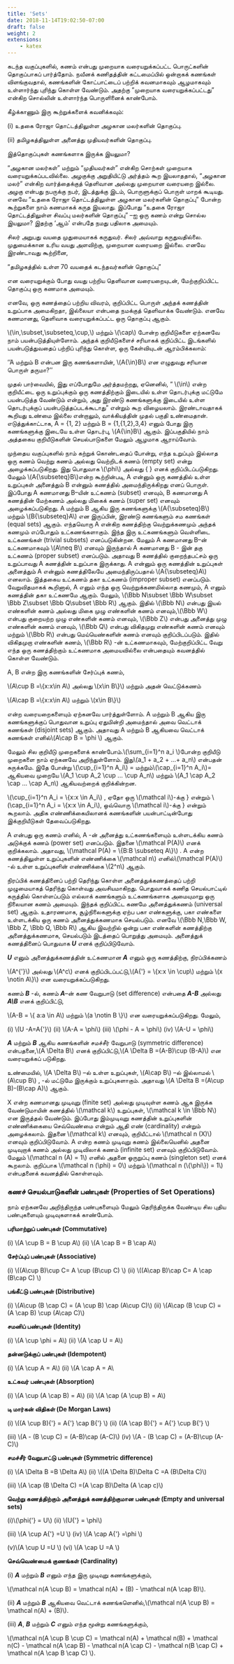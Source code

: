 ```yaml
---
title: 'Sets'
date: 2018-11-14T19:02:50-07:00
draft: false
weight: 2
extensions:
    - katex
---
```





கடந்த வகுப்புகளில், கணம் என்பது முறையாக வரையறுக்கப்பட்ட பொருட்களின் தொகுப்பாகப்
பார்த்தோம். நவீனக் கணிதத்தின் கட்டமைப்பில் ஒன்றாகக் கணங்கள் விளங்குவதால், கணங்களின்
கோட்பாட்டைப் பற்றிக் கவனமாகவும் ஆழமாகவும் உள்ளார்ந்து புரிந்து கொள்ள வேண்டும். அதற்கு
”முறையாக வரையறுக்கப்பட்டது” என்கிற சொல்லின் உள்ளார்ந்த பொருளினைக் காண்போம்.


கீழ்க்காணும் இரு கூற்றுக்களைக் கவனிக்கவும்:

(i) உதகை ரோஜா தொட்டத்திலுள்ள அழகான மலர்களின் தொகுப்பு.

(ii) தமிழகத்திலுள்ள அனைத்து முதியவர்களின் தொகுப்பு.

இத்தொகுப்புகள் கணங்களாக இருக்க இயலுமா?

“அழகான மலர்கள்” மற்றும் “முதியவர்கள்” என்கிற சொற்கள் முறையாக
வரையறுக்கப்படவில்லை. அழகுக்கு அறுதியிட்டு அர்த்தம் கூற இயலாததால், “அழகான மலர்”  என்கிற
வார்த்தைக்குத் தெளிவான அல்லது முறையான வரையறை இல்லை. அழகு என்பது நபருக்கு நபர்,
இடத்துக்கு இடம், பொருளுக்குப் பொருள் மாறக் கூடியது. எனவே “உதகை ரோஜா தொட்டத்திலுள்ள
அழகான மலர்களின் தொகுப்பு” போன்ற கூற்றுகளை நாம் கணமாகக் கருத இயலாது. இப்போது
“உதகை ரோஜா தொட்டத்திலுள்ள சிவப்பு மலர்களின் தொகுப்பு” –ஐ ஒரு கணம் என்று சொல்ல
இயலுமா? இதற்கு ‘ஆம்’ என்பதே நமது பதிலாக அமையும்.

சிலர் அறுபது வயதை முதுமையாகக் கருதுவர். சிலர் அவ்வாறு கருதுவதில்லை. முதுமைக்கான
உரிய வயது அளவிற்கு, முறையான வரையறை இல்லை. எனவே இரண்டாவது கூற்றினை,

“தமிழகத்தில் உள்ள 70 வயதைக் கடந்தவர்களின் தொகுப்பு”

என வரையறுக்கும் போது வயது பற்றிய தெளிவான வரையறையுடன், மேற்குறிப்பிட்ட
தொகுப்பு ஒரு கணமாக அமையும்.


எனவே, ஒரு கணத்தைப் பற்றிய விவரம், குறிப்பிட்ட பொருள் அந்தக் கணத்தின் உறுப்பாக
அமைகிறதா, இல்லையா என்பதை நமக்குத் தெளிவாக்க வேண்டும். எனவே கணமானது, தெளிவாக
வரையறுக்கப்பட்ட ஒரு தொகுப்பு ஆகும்.

 \\(\in,\subset,\subseteq,\cup,\\) மற்றும் \\(\cap\\) போன்ற  குறியீடுகளை ஏற்கனவே நாம் பயன்படுத்தியுள்ளோம். அந்தக்
குறியீடுகளைச் சரியாகக் குறிப்பிட்ட இடங்களில் பயன்படுத்துவதைப் பற்றிப் புரிந்து கொள்ள, ஒரு
கேள்வியுடன் ஆரம்பிக்கலாம்:

‘’A மற்றும் B என்பன இரு கணங்களாயின், \\(A{\in}B\\)  என எழுதுவது சரியான பொருள் தருமா?’’

முதல் பார்வையில், இது எப்போதுமே அர்த்தமற்றது, ஏனெனில், “ \\(\in\\) என்ற குறியீட்டை ஒரு
உறுப்புக்கும் ஒரு கணத்திற்கும் இடையில் உள்ள தொடர்புக்கு மட்டுமே பயன்படுத்த வேண்டும்
என்றும், அது இரண்டு கணங்களுக்கு இடையில் உள்ள தொடர்புக்குப் பயன்படுத்தப்படக்கூடாது”
என்றும் கூற விழையலாம். இரண்டாவதாகக் கூறியது உண்மை இல்லை என்றாலும், வாக்கியத்தின்
முதல் பகுதி உண்மைதான். எடுத்துக்காட்டாக, A = {1, 2} மற்றும் B = {1,{1,2},3,4} எனும் போது
இரு கணங்களுக்கு இடையே உள்ள தொடர்பு, \\(A{\in}B\\) ஆகும். இப்பகுதியில் நாம் அத்தகைய
குறியீடுகளின் செயல்பாடுகளை மேலும் ஆழமாக ஆராய்வோம்.


முந்தைய வகுப்புகளில் நாம் கற்றுக் கொண்டதைப் போன்று, எந்த உறுப்பும் இல்லாத ஒரு
கணம் வெற்று கணம் அல்லது வெற்றிடக் கணம் (empty set) என்று அழைக்கப்படுகிறது. இது
பொதுவாக \\(\phi\\) அல்லது { } எனக் குறிப்பிடப்படுகிறது. மேலும் \\(A{\subseteq}B\\)என்ற கூற்றின்படி, A என்னும்
ஒரு கணத்தில் உள்ள உறுப்புகள் அனைத்தும் B என்னும் கணத்தில் அமைந்திருக்கிறது எனப்
பொருள். இப்போது A கணமானது B–யின் உட்கணம் (subset) எனவும், B கணமானது A கணத்தின்
மேற்கணம் அல்லது மிகைக் கணம் (super set) எனவும் அழைக்கப்படுகிறது. A மற்றும் B ஆகிய இரு
கணங்களுக்கு \\(A{\subseteq}B\\) மற்றும் \\(B{\subseteq}A\\) என இருப்பின், இரண்டு கணங்களும் சம கணங்கள்
(equal sets) ஆகும். எந்தவொரு A என்கிற கணத்திற்கு வெற்றுக்கணமும் அந்தக் கணமும் எப்போதும்
உட்கணங்களாகும். இந்த இரு உட்கணங்களும் வெள்ளிடை உட்கணங்கள் (trivial subsets)
எனப்படுகின்றன. மேலும் A கணமானது B–ன் உட்கணமாகவும் \\(A\neq B\\)  எனவும் இருந்தால் A
கணமானது B - இன் தகு உட்கணம் (proper subset) எனப்படும். அதாவது B கணத்தில் குறைந்தபட்சம்
ஒரு உறுப்பாவது A கணத்தின் உறுப்பாக இருக்காது. A என்னும் ஒரு கணத்தின் உறுப்புகள்
அனைத்தும் A என்னும் கணத்திலேயே அமைந்திருப்பதால் \\(A{\subseteq}A\\) எனலாம். இத்தகைய உட்கணம்
தகா உட்கணம் (improper subset) எனப்படும். வேறுவிதமாகக் கூறினால், A எனும் எந்த ஒரு
வெற்றுக்கணமில்லாத கணமும், A எனும் கணத்தின் தகா உட்கணமே ஆகும். மேலும்,
\\(\Bbb N\subset \Bbb W\subset \Bbb Z\subset \Bbb Q\subset \Bbb R\\) ஆகும். இதில் \\(\Bbb N\\) என்பது  இயல் எண்களின் கணம் அல்லது மிகை முழு
எண்களின் கணம் எனவும்,\\(\Bbb W\\) என்பது குறையற்ற முழு எண்களின் கணம் எனவும், \\(\Bbb Z\\) என்பது
அனைத்து முழு எண்களின் கணம் எனவும், \\(\Bbb Q\\) என்பது விகிதமுறு எண்களின் கணம் எனவும்
மற்றும் \\(\Bbb R\\) என்பது மெய்யெண்களின் கணம் எனவும் குறிப்பிடப்படும். இதில் விகிதமுறா எண்களின்
கணம், \\(\Bbb R\\) -ன் உட்கணமாகவும், மேற்குறிப்பிட்ட வேறு எந்த ஒரு கணத்திற்கும் உட்கணமாக
அமையவில்லை என்பதையும் கவனத்தில் கொள்ள வேண்டும்.

A, B என்ற இரு கணங்களின் சேர்ப்புக் கணம்,

\\(A\cup B =\\{x:x\in A\\) அல்லது \\(x\in B\\}\\) மற்றும் அதன் வெட்டுக்கணம்

\\(A\cap B =\\{x:x\in A\\) மற்றும் \\(x\in B\\}\\)

என்ற வரையறைகளையும் ஏற்கனவே பார்த்துள்ளோம். A மற்றும் B ஆகிய இரு
கணங்களுக்குப் பொதுவான உறுப்பு ஏதுமின்றி அமைந்தால் அவை வெட்டாக் கணங்கள் (disjoint
sets) ஆகும். அதாவது A மற்றும் B ஆகியவை வெட்டாக் கணங்கள் எனில்\\(A\cap B = \phi \\) ஆகும்.




மேலும் சில குறியீடு முறைகளைக் காண்போம்.\\(\sum_{i=1}^n a_i \\)போன்ற குறியீடு முறைகளை நாம்
ஏற்கனவே அறிந்துள்ளோம். இது\\(a_1 + a_2 + ...+ a_n\\) என்பதன் சுருக்கமே. இதே போன்று \\(\cup_{i=1}^n A_i\\)
= மற்றும்\\(\cap_{i=1}^n A_i\\)= ஆகியவை முறையே \\(A_1 \cup A_2 \cup ... \cup A_n\\) மற்றும் \\(A_1 \cap A_2 \cap ... \cap A_n\\) ஆகியவற்றைக் குறிக்கின்றன.

\\(\cup_{i=1}^n A_i = \\{x:x \in A_i\\)
, ஏதோ ஒரு \\(\mathcal i\\)-க்கு } என்றும் \\(\cap_{i=1}^n A_i = \\{x:x \in A_i\\), ஒவ்வொரு \\(\mathcal i\\)-க்கு }
என்றும் கூறலாம். அதிக எண்ணிக்கையிலானக் கணங்களின் பயன்பாட்டின்போது இக்குறியீடுகள்
தேவைப்படுகிறது.

A என்பது ஒரு கணம் எனில், A -ன் அனைத்து உட்கணங்களையும் உள்ளடக்கிய கணம்
அடுக்குக் கணம் (power set) எனப்படும். இதனை \\(\mathcal P(A)\\) எனக் குறிக்கலாம். அதாவது,
\\(\mathcal P(A) = \\{B:B \subseteq A\\}\\)  . A என்ற கணத்திலுள்ள உறுப்புகளின் எண்ணிக்கை \\(\mathcal n\\)  எனில்\\(\mathcal P(A)\\) -ல்
உள்ள உறுப்புகளின் எண்ணிக்கை \\(2^n\\) ஆகும்.

நிரப்பிக் கணத்தினைப் பற்றி தெரிந்து கொள்ள அனைத்துக்கணத்தைப் பற்றி முழுமையாகத்
தெரிந்து கொள்வது அவசியமாகிறது. பொதுவாகக் கணித செயல்பாட்டில் கருத்தில் கொள்ளப்படும்
எல்லாக் கணங்களும் உட்கணங்களாக அமையுமாறு ஒரு நிலையான கணம் அமையும். இந்தக்
குறிப்பிட்ட கணமே அனைத்துக்கணம் (universal set) ஆகும். உதாரணமாக, சூழ்நிலைகளுக்கு ஏற்ப
பகா எண்களுக்கு, பகா எண்களை உள்ளடக்கிய ஒரு கணம் அனைத்துக்கணமாக செயல்படும்.
எனவே \\(\Bbb N,\Bbb W, \Bbb Z, \Bbb Q, \Bbb R\\) ஆகிய இவற்றில் ஒன்று பகா எண்களின் கணத்திற்கு அனைத்துக்கணமாக,
செயல்படும் இடத்தைப் பொறுத்து அமையும். அனைத்துக் கணத்தினைப் பொதுவாக ***U*** எனக்
குறிப்பிடுவோம்.

***U*** எனும் அனைத்துக்கணத்தின் உட்கணமான ***A*** எனும் ஒரு கணத்திற்கு, நிரப்பிக்கணம்

\\(A^{'}\\) அல்லது \\(A^c\\) எனக் குறிப்பிடப்பட்டு,\\(A{'} = \\{x:x \in \cup\\)  மற்றும் \\(x \notin A\\}\\) என வரையறுக்கப்படுகிறது.

கணம் ***B*** -ல், கணம் ***A***–ன் கண வேறுபாடு (set difference) என்பதை ***A-B*** அல்லது ***A\B*** எனக்
குறிப்பிட்டு,

\\(A-B = \\{ a:a \in A\\) மற்றும் \\(a \notin B \\}\\) என வரையறுக்கப்படுகிறது. மேலும்,

(i) \\(U -A=A{'}\\)  (ii) \\(A-A = \phi\\)   (iii) \\(\phi - A = \phi\\)   (iv) \\(A-U = \phi\\)

***A*** மற்றும் ***B*** ஆகிய கணங்களின் சமச்சீர் வேறுபாடு (symmetric difference) என்பதனை,\\(A \Delta B\\)
எனக் குறிப்பிட்டு,\\(A \Delta B =(A-B)\cup (B-A)\\) என வரையறுக்கப் படுகிறது.

உண்மையில், \\(A \Delta B\\) –ல் உள்ள உறுப்புகள், \\(A\cap B\\)  –ல் இல்லாமல் \\(A\cup B\\) , -ல் மட்டுமே
இருக்கும் உறுப்புகளாகும். அதாவது \\(A \Delta B =(A\cup B)-(B\cap A)\\) ஆகும்.

X என்ற கணமானது முடிவுறு (finite set) அல்லது முடிவுள்ள கணம் ஆக இருக்க வேண்டுமாயின்
கணத்தில் \\(\mathcal k\\) உறுப்புகள், \\(\mathcal k \in \Bbb N\\) என இருத்தல் வேண்டும். இப்போது இம்முடிவுறு கணத்தின்
உறுப்புகளின் எண்ணிக்கையை செவ்வெண்மை என்றும் ஆதி எண் (cardinality) என்றும்
அழைக்கலாம். இதனை \\(\mathcal k\\) எனவும், குறியீட்டால் \\(\mathcal n (X)\\) எனவும் குறிப்பிடுவோம். A என்ற கணம்
முடிவுறு கணம் இல்லையெனில் அதனை முடிவுறாக் கணம் அல்லது முடிவிலாக் கணம் (infinite set)
எனவும் குறிப்பிடுவோம். மேலும் \\(\mathcal n (A) = 1\\) எனில் அதனை ஓருறுப்பு கணம் (singleton set) எனக்
கூறலாம். குறிப்பாக \\(\mathcal n (\phi) = 0\\) மற்றும் \\(\mathcal n (\\{\phi\\}) = 1\\) என்பதனைக் கவனத்தில் கொள்ளவும்.



### கணச் செயல்பாடுகளின் பண்புகள் (Properties of Set Operations)

நாம் ஏற்கனவே அறிந்திருந்த பண்புகளையும் மேலும் தெரிந்திருக்க வேண்டிய சில புதிய
பண்புகளையும் முடிவுகளாகக் காண்போம்.

**பரிமாற்றுப் பண்புகள் (Commutative)**

(i) \\(A \cup B = B \cup A\\) (ii) \\(A \cap B = B \cap A\\)

**சேர்ப்புப் பண்புகள் (Associative)**

(i) \\((A\cup B)\cup C= A \cup (B\cup C) \\) (ii) \\((A\cap B)\cap C= A \cap (B\cap C) \\)

**பங்கீட்டு பண்புகள் (Distributive)**

(i) \\(A\cup (B \cap C) = (A \cup B) \cap (A\cup C)\\) (ii) \\(A\cap (B \cup C) = (A \cap B) \cup (A\cap C)\\)

**சமனிப் பண்புகள் (Identity)**

(i) \\(A \cup \phi = A\\) (ii) \\(A \cap U = A\\)

**தன்னடுக்குப் பண்புகள் (Idempotent)**

(i) \\(A \cup A = A\\) (ii) \\(A \cap A = A\\

**உட்கவர் பண்புகள் (Absorption)**

(i) \\(A \cup (A \cap B) = A\\) (ii) \\(A \cap (A \cup B) = A\\)

**டி மார்கன் விதிகள் (De Morgan Laws)**

(i) \\((A \cup B){'} = A{'} \cap B{'} \\)  (ii) \((A \cap B){'} = A{'} \cup B{'} \\)

(iii) \\(A - (B \cup C) = (A-B)\cap (A-C)\\) (iv) \\(A - (B \cap C) = (A-B)\cup (A-C)\\)

**சமச்சீர் வேறுபாட்டு பண்புகள் (Symmetric difference)**

(i) \\(A \Delta B =B \Delta A\\) (ii) \\((A \Delta B)\Delta C =A (B\Delta C)\\)

(iii) \\(A \cap (B \Delta C) =(A \cap B)\Delta (A \cap c)\\)

**வெற்று கணத்திற்கும் அனைத்துக் கணத்திற்குமான பண்புகள் (Empty and universal sets)**

(i)\\(\phi{'} = U\\) (ii) \\(U{'} = \phi\\)

(iii) \\(A \cup A{'} =U \\) (iv) \\(A \cap A{'} =\phi \\)

(v)\\(A \cup U =U \\) (vi) \\(A \cap U =A \\)

**செவ்வெண்மைக் குணங்கள் (Cardinality)**

(i) ***A*** மற்றும் ***B*** எனும் எந்த இரு முடிவுறு கணங்களுக்கும்,

\\(\mathcal n(A \cup B) = \mathcal n(A) + (B) - \mathcal n(A \cap B)\\).

(ii)  ***A*** மற்றும் ***B*** ஆகியவை வெட்டாக் கணங்களெனில்,\\(\mathcal n(A \cup B) = \mathcal n(A) + (B)\\).

(iii) ***A***, ***B*** மற்றும் ***C*** எனும் எந்த மூன்று கணங்களுக்கும்,

\\(\mathcal n(A \cup B \cup C) = \mathcal n(A) + \mathcal n(B) + \mathcal n(C) - \mathcal n(A \cap B) - \mathcal n(A \cap C) - \mathcal n(B \cap C) + \mathcal n(A \cap B \cap C) \\).

